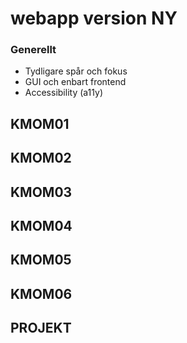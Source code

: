 # webapp version NY

### Generellt

* Tydligare spår och fokus
* GUI och enbart frontend
* Accessibility (a11y)

## KMOM01


## KMOM02


## KMOM03


## KMOM04


## KMOM05


## KMOM06


## PROJEKT
